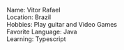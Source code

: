 Name: Vitor Rafael
<br>
Location: Brazil
<br>
Hobbies: Play guitar and Video Games
<br>
Favorite Language: Java
<br>
Learning: Typescript
